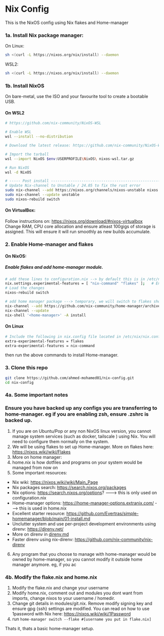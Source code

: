 # Nix Config

This is the NixOS config using Nix flakes and Home-manager

### 1a. Install Nix package manager:
On Linux:
```bash
sh <(curl -L https://nixos.org/nix/install) --daemon
```
WSL2:
```bash
sh <(curl -L https://nixos.org/nix/install) --daemon
```

### 1b. Install NixOS

On bare-metal, use the ISO and your favourite tool to create a bootable USB.
#### On WSL2
```bash
# https://github.com/nix-community/NixOS-WSL

# Enable WSL
wsl --install --no-distribution

# Download the latest release: https://github.com/nix-community/NixOS-WSL/releases

# Import the tarball
wsl --import NixOS $env:USERPROFILE\NixOS\ nixos-wsl.tar.gz

# Run NixOS
wsl -d NixOS

# ----- Post install ---------------------------------------------------------------#
# Update Nix-channel to Unstable / 24.05 to fix the rust error
sudo nix-channel --add https://nixos.org/channels/nixos-unstable nixos
sudo nix-channel --update unstable
sudo nixos-rebuild switch

```

#### On VirtualBox:
Follow instructions on: https://nixos.org/download/#nixos-virtualbox
Change RAM, CPU core allocation and ensure atleast 100gigs of storage is assigned. This will ensure it will run smoothly as new builds accumulate.

### 2. Enable Home-manager and flakes
#### On NixOS:
##### Enable flakes and add home-manager module.
```bash
# add these lines to configuration.nix --> by default this is in /etc/nixos/configuration.nix
nix.settings.experimental-features = [ "nix-command" "flakes" ];   # Enable flakes and Home-Manager
# Load the changes
nixos-rebuild switch

# add home manager package ---> temporary, we will switch to flakes shortly. 
nix-channel --add https://github.com/nix-community/home-manager/archive/master.tar.gz home-manager
nix-channel --update
nix-shell '<home-manager>' -A install

```
#### 

#### On Linux
```bash
# Include the following in nix.config file located in /etc/nix/nix.config
extra-experimental-features = flakes
extra-experimental-features = nix-command
```
then run the above commands to install Home-manager. 

### 3. Clone this repo
```bash
git clone https://github.com/ahmed-mohamed01/nix-config.git
cd nix-config
```
### 4a. Some important notes

### Ensure you have backed up any configs you are transferring to home-manager. eg if you are enabling zsh, ensure .zshrc is backed up. 
1. If you are on Ubuntu/Pop or any non NixOS linux version, you cannot manage system services (such as docker, tailscale ) using Nix. You will need to configure them normally on the system. 
2. We will be using flakes to set up Home-manager. More on flakes here: https://nixos.wiki/wiki/Flakes
3. More on home manager: 
4. home.nix is how dotfiles and programs on your system would be managed from now on
5. Some important resources: 
- Nix wiki: https://nixos.wiki/wiki/Main_Page
- Nix packages search: https://search.nixos.org/packages
- Nix options: https://search.nixos.org/options? ---> this is only used on configuration.nix
- Home-manager options: https://home-manager-options.extranix.com/  ---> this is used in home.nix
- Excellent starter resource: https://github.com/Evertras/simple-homemanager/blob/main/01-install.md
- Unclutter system and use per-project development environments using direnv: https://direnv.net/
- More on direnv in [direnv.md](https://github.com/ahmed-mohamed01/nix-config/samples/direnv.md)
- Faster direnv using nix-direnv: https://github.com/nix-community/nix-direnv
6. Any program that you choose to manage with home-manager would be owned by home-manager, so you cannot modify it outside home manager anymore. eg, if you ac

### 4b. Modify the flake.nix and home.nix
1. Modify the flake.nix and change your username
2. Modify home.nix, comment out and modules you dont want from imports, change nixos to your username / homedir.
3. Change git details in modules/git.nix. Remove modify signing key and ensure gpg {ssh} settings are modified. You can read on how to use 1password with Nix here: https://nixos.wiki/wiki/1Password
3. run ```home-manager switch --flake #[username you put in flake.nix]```

Thats it, thats a basic home-manager setup. 
